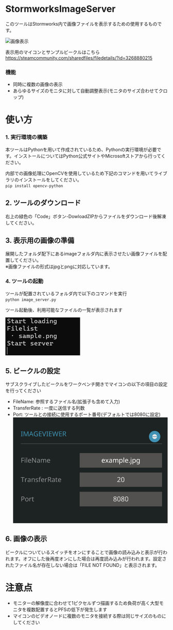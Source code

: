 # StormworksImageServer

このツールはStormworks内で画像ファイルを表示するための使用するものです。

![画像表示](readme_images/sample_view.png)

表示用のマイコンとサンプルビークルはこちら
https://steamcommunity.com/sharedfiles/filedetails/?id=3268880215

### 機能
- 同時に複数の画像の表示
- あらゆるサイズのモニタに対して自動調整表示(モニタのサイズ合わせてクロップ)

# 使い方
### 1. 実行環境の構築
本ツールはPythonを用いて作成されているため、Pythonの実行環境が必要です。インストールについてはPython公式サイトやMicrosoftストアから行ってください。<br>

内部での画像処理にOpenCVを使用しているため下記のコマンドを用いてライブラリのインストールをしてください。<br>
`pip install opencv-python` 

## 2. ツールのダウンロード
右上の緑色の「Code」ボタン-DowloadZIPからファイルをダウンロード後解凍してください。

## 3. 表示用の画像の準備
展開したフォルダ配下にあるimageフォルダ内に表示させたい画像ファイルを配置してください。<br>
※画像ファイルの形式はjpgとpngに対応しています。

### 4. ツールの起動
ツールが配置されているフォルダ内で以下のコマンドを実行<br>
`python image_server.py`

ツール起動後、利用可能なファイルの一覧が表示されます

![ツール起動後](readme_images/server_startup.png)

## 5. ビークルの設定
サブスクライブしたビークルをワークベンチ開きでマイコンの以下の項目の設定を行ってください
- FileName: 参照するファイル名(拡張子も含めて入力)
- TransferRate : 一度に送信する列数
- Port: ツールとの接続に使用するポート番号(デフォルトでは8080に設定)
![マイコン設定](readme_images/image.png)

## 6. 画像の表示
ビークルについているスイッチをオンにすることで画像の読み込みと表示が行われます。オフにした後再度オンにした場合は再度読み込みが行われます。設定されたファイル名が存在しない場合は「FILE NOT FOUND」と表示されます。

# 注意点
- モニターの解像度に合わせて1ピクセルずつ描画するため負荷が高く大型モニタを複数配置するとPFSの低下が発生します
- マイコンのビデオノードに複数のモニタを接続する際は同じサイズのものにしてください